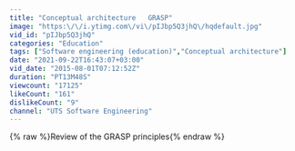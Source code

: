 ```yaml
---
title: "Conceptual architecture   GRASP"
image: "https:\/\/i.ytimg.com\/vi\/pIJbp5Q3jhQ\/hqdefault.jpg"
vid_id: "pIJbp5Q3jhQ"
categories: "Education"
tags: ["Software engineering (education)","Conceptual architecture"]
date: "2021-09-22T16:43:07+03:00"
vid_date: "2015-08-01T07:12:52Z"
duration: "PT13M48S"
viewcount: "17125"
likeCount: "161"
dislikeCount: "9"
channel: "UTS Software Engineering"
---
```

{% raw %}Review of the GRASP principles{% endraw %}
